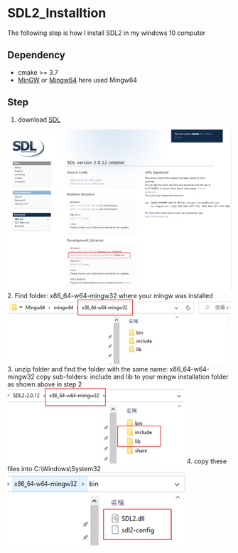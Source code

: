 # SDL2_Installtion
The following step is how I install SDL2 in my windows 10 computer

## Dependency
* cmake >= 3.7
* [MinGW](http://www.mingw.org/) or [Mingw64](http://mingw-w64.org/doku.php)
  here used Mingw64
  
## Step
 1. download [SDL](https://www.libsdl.org/download-2.0.php)
 <img src="img/SDL2_DownLoad.png" width="600">
 2. Find folder: x86_64-w64-mingw32 where your mingw was installed
 <img src="img/Mingw64.png" width="500">
 3. unzip folder and find the folder with the same name: x86_64-w64-mingw32
    copy sub-folders: include and lib to your mingw installation folder as shown above in step 2
 <img src="img/Zip_file.png" width="400">
 4. copy these files into C:\Windows\System32
 <img src="img/Dll.png" width="400">
